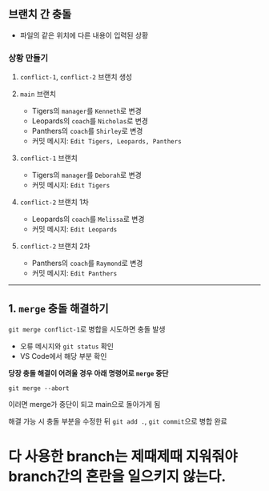 ## 브랜치 간 충돌

- 파일의 같은 위치에 다른 내용이 입력된 상황

### 상황 만들기

1. `conflict-1`, `conflict-2` 브랜치 생성



1. `main` 브랜치
   - Tigers의 `manager`를 `Kenneth`로 변경
   - Leopards의 `coach`를 `Nicholas`로 변경
   - Panthers의 `coach`를 `Shirley`로 변경
   - 커밋 메시지: `Edit Tigers, Leopards, Panthers`



1. `conflict-1` 브랜치
   - Tigers의 `manager`를 `Deborah`로 변경
   - 커밋 메시지: `Edit Tigers`



1. `conflict-2` 브랜치 1차
   - Leopards의 `coach`를 `Melissa`로 변경
   - 커밋 메시지: `Edit Leopards`



1. `conflict-2` 브랜치 2차
   - Panthers의 `coach`를 `Raymond`로 변경
   - 커밋 메시지: `Edit Panthers`



------



## 1. `merge` 충돌 해결하기

`git merge conflict-1`로 병합을 시도하면 충돌 발생

- 오류 메시지와 `git status` 확인
- VS Code에서 해당 부분 확인



**당장 충돌 해결이 어려울 경우 아래 명령어로 `merge` 중단**

```
git merge --abort
```

이러면 merge가 중단이 되고 main으로 돌아가게 됨



해결 가능 시 충돌 부분을 수정한 뒤 `git add .`, `git commit`으로 병합 완료



# **다 사용한 branch는 제때제때 지워줘야 branch간의 혼란을 일으키지 않는다.**